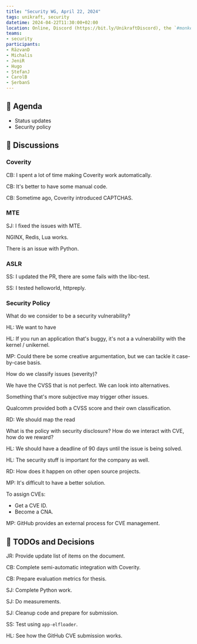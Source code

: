 ```yaml
---
title: "Security WG, April 22, 2024"
tags: unikraft, security
datetime: 2024-04-22T11:30:00+02:00
location: Online, Discord (https://bit.ly/UnikraftDiscord), the `#monkey-business` voice channel
teams:
- security
participants:
- RăzvanD
- Michalis
- JeniR
- Hugo
- ȘtefanJ
- CarolB
- ȘerbanS
---
```


## :dart: Agenda

* Status updates
* Security policy

## :closed_book: Discussions

### Coverity

CB: I spent a lot of time making Coverity work automatically.

CB: It's better to have some manual code.

CB: Sometime ago, Coverity introduced CAPTCHAS.

### MTE

SJ: I fixed the issues with MTE.

NGINX, Redis, Lua works.

There is an issue with Python.

### ASLR

SS: I updated the PR, there are some fails with the libc-test.

SS: I tested helloworld, httpreply.

### Security Policy

What do we consider to be a security vulnerability?

HL: We want to have 

HL: If you run an application that's buggy, it's not a a vulnerability with the kernel / unikernel.

MP: Could there be some creative argumentation, but we can tackle it case-by-case basis.

How do we classify issues (severity)?

We have the CVSS that is not perfect.
We can look into alternatives.

Something that's more subjective may trigger other issues.

Qualcomm provided both a CVSS score and their own classification.

RD: We should map the read

What is the policy with security disclosure? How do we interact with CVE, how do we reward?

HL: We should have a deadline of 90 days until the issue is being solved.

HL: The security stuff is important for the company as well.

RD: How does it happen on other open source projects.

MP: It's difficult to have a better solution.

To assign CVEs:

* Get a CVE ID.
* Become a CNA.

MP: GitHub provides an external process for CVE management.

## :wrench: TODOs and Decisions

JR: Provide update list of items on the document.

CB: Complete semi-automatic integration with Coverity.

CB: Prepare evaluation metrics for thesis.

SJ: Complete Python work.

SJ: Do measurements.

SJ: Cleanup code and prepare for submission.

SS: Test using `app-elfloader`.

HL: See how the GitHub CVE submission works.
